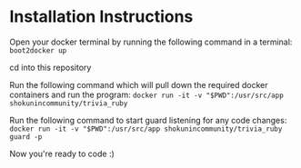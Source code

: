 Installation Instructions
===============

Open your docker terminal by running the following command in a terminal:
`boot2docker up`

cd into this repository

Run the following command which will pull down the required docker containers and run the program:
`docker run -it -v "$PWD":/usr/src/app shokunincommunity/trivia_ruby`

Run the following command to start guard listening for any code changes:
`docker run -it -v "$PWD":/usr/src/app shokunincommunity/trivia_ruby guard -p`

Now you're ready to code :)


